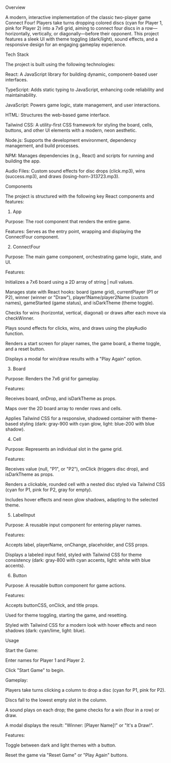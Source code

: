 Overview

A modern, interactive implementation of the classic two-player game Connect Four! Players take turns dropping colored discs (cyan for Player 1, pink for Player 2) into a 7x6 grid, aiming to connect four discs in a row—horizontally, vertically, or diagonally—before their opponent. This project features a sleek UI with theme toggling (dark/light), sound effects, and a responsive design for an engaging gameplay experience.

Tech Stack

The project is built using the following technologies:

React: A JavaScript library for building dynamic, component-based user interfaces.

TypeScript: Adds static typing to JavaScript, enhancing code reliability and maintainability.

JavaScript: Powers game logic, state management, and user interactions.

HTML: Structures the web-based game interface.

Tailwind CSS: A utility-first CSS framework for styling the board, cells, buttons, and other UI elements with a modern, neon aesthetic.

Node.js: Supports the development environment, dependency management, and build processes.

NPM: Manages dependencies (e.g., React) and scripts for running and building the app.

Audio Files: Custom sound effects for disc drops (click.mp3), wins (success.mp3), and draws (losing-horn-313723.mp3).

Components

The project is structured with the following key React components and features:

1. App

Purpose: The root component that renders the entire game.

Features: Serves as the entry point, wrapping and displaying the ConnectFour component.

2. ConnectFour

Purpose: The main game component, orchestrating game logic, state, and UI.

Features:

Initializes a 7x6 board using a 2D array of string | null values.

Manages state with React hooks: board (game grid), currentPlayer (P1 or P2), winner (winner or "Draw"), player1Name/player2Name (custom names), gameStarted (game status), and isDarkTheme (theme toggle).

Checks for wins (horizontal, vertical, diagonal) or draws after each move via checkWinner.

Plays sound effects for clicks, wins, and draws using the playAudio function.

Renders a start screen for player names, the game board, a theme toggle, and a reset button.

Displays a modal for win/draw results with a "Play Again" option.

3. Board

Purpose: Renders the 7x6 grid for gameplay.

Features:

Receives board, onDrop, and isDarkTheme as props.

Maps over the 2D board array to render rows and cells.

Applies Tailwind CSS for a responsive, shadowed container with theme-based styling (dark: gray-900 with cyan glow, light: blue-200 with blue shadow).

4. Cell

Purpose: Represents an individual slot in the game grid.

Features:

Receives value (null, "P1", or "P2"), onClick (triggers disc drop), and isDarkTheme as props.

Renders a clickable, rounded cell with a nested disc styled via Tailwind CSS (cyan for P1, pink for P2, gray for empty).

Includes hover effects and neon glow shadows, adapting to the selected theme.

5. LabelInput

Purpose: A reusable input component for entering player names.

Features:

Accepts label, playerName, onChange, placeholder, and CSS props.

Displays a labeled input field, styled with Tailwind CSS for theme consistency (dark: gray-800 with cyan accents, light: white with blue accents).

6. Button

Purpose: A reusable button component for game actions.

Features:

Accepts buttonCSS, onClick, and title props.

Used for theme toggling, starting the game, and resetting.

Styled with Tailwind CSS for a modern look with hover effects and neon shadows (dark: cyan/lime, light: blue).

Usage

Start the Game:

Enter names for Player 1 and Player 2.

Click "Start Game" to begin.

Gameplay:

Players take turns clicking a column to drop a disc (cyan for P1, pink for P2).

Discs fall to the lowest empty slot in the column.

A sound plays on each drop; the game checks for a win (four in a row) or draw.

A modal displays the result: "Winner: [Player Name]!" or "It's a Draw!".

Features:

Toggle between dark and light themes with a button.

Reset the game via "Reset Game" or "Play Again" buttons.
